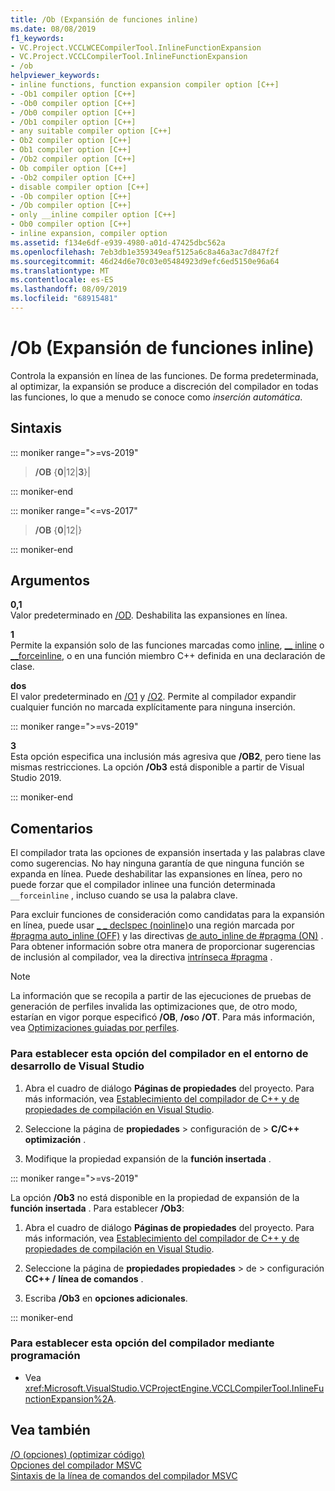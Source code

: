```yaml
---
title: /Ob (Expansión de funciones inline)
ms.date: 08/08/2019
f1_keywords:
- VC.Project.VCCLWCECompilerTool.InlineFunctionExpansion
- VC.Project.VCCLCompilerTool.InlineFunctionExpansion
- /ob
helpviewer_keywords:
- inline functions, function expansion compiler option [C++]
- -Ob1 compiler option [C++]
- -Ob0 compiler option [C++]
- /Ob0 compiler option [C++]
- /Ob1 compiler option [C++]
- any suitable compiler option [C++]
- Ob2 compiler option [C++]
- Ob1 compiler option [C++]
- /Ob2 compiler option [C++]
- Ob compiler option [C++]
- -Ob2 compiler option [C++]
- disable compiler option [C++]
- -Ob compiler option [C++]
- /Ob compiler option [C++]
- only __inline compiler option [C++]
- Ob0 compiler option [C++]
- inline expansion, compiler option
ms.assetid: f134e6df-e939-4980-a01d-47425dbc562a
ms.openlocfilehash: 7eb3db1e359349eaf5125a6c8a46a3ac7d847f2f
ms.sourcegitcommit: 46d24d6e70c03e05484923d9efc6ed5150e96a64
ms.translationtype: MT
ms.contentlocale: es-ES
ms.lasthandoff: 08/09/2019
ms.locfileid: "68915481"
---
```

# <a name="ob-inline-function-expansion"></a>/Ob (Expansión de funciones inline)

Controla la expansión en línea de las funciones. De forma predeterminada, al optimizar, la expansión se produce a discreción del compilador en todas las funciones, lo que a menudo se conoce como *inserción automática*.

## <a name="syntax"></a>Sintaxis

::: moniker range=">=vs-2019"

> **/OB** {**0**|12|**3**}|

::: moniker-end

::: moniker range="<=vs-2017"

> **/OB** {**0**|12|}

::: moniker-end

## <a name="arguments"></a>Argumentos

**0,1**\
Valor predeterminado en [/OD](od-disable-debug.md). Deshabilita las expansiones en línea.

**1**\
Permite la expansión solo de las funciones marcadas como [inline](../../cpp/inline-functions-cpp.md), [__ inline](../../cpp/inline-functions-cpp.md) o [__forceinline](../../cpp/inline-functions-cpp.md), o en una función miembro C++ definida en una declaración de clase.

**dos**\
El valor predeterminado en [/O1](o1-o2-minimize-size-maximize-speed.md) y [/O2](o1-o2-minimize-size-maximize-speed.md). Permite al compilador expandir cualquier función no marcada explícitamente para ninguna inserción.

::: moniker range=">=vs-2019"

**3**\
Esta opción especifica una inclusión más agresiva que **/OB2**, pero tiene las mismas restricciones. La opción **/Ob3** está disponible a partir de Visual Studio 2019.

::: moniker-end

## <a name="remarks"></a>Comentarios

El compilador trata las opciones de expansión insertada y las palabras clave como sugerencias. No hay ninguna garantía de que ninguna función se expanda en línea. Puede deshabilitar las expansiones en línea, pero no puede forzar que el compilador inlinee una función determinada `__forceinline` , incluso cuando se usa la palabra clave.

Para excluir funciones de consideración como candidatas para la expansión en línea, puede usar [_ _ declspec (noinline)](../../cpp/noinline.md)o una región marcada por [#pragma auto_inline (OFF)](../../preprocessor/auto-inline.md) y las directivas [de auto_inline de #pragma (ON)](../../preprocessor/auto-inline.md) . Para obtener información sobre otra manera de proporcionar sugerencias de inclusión al compilador, vea la directiva [intrínseca #pragma](../../preprocessor/intrinsic.md) .

> [!NOTE]
> La información que se recopila a partir de las ejecuciones de pruebas de generación de perfiles invalida las optimizaciones que, de otro modo, estarían en vigor porque especificó **/OB**, **/os**o **/OT**. Para más información, vea [Optimizaciones guiadas por perfiles](../profile-guided-optimizations.md).

### <a name="to-set-this-compiler-option-in-the-visual-studio-development-environment"></a>Para establecer esta opción del compilador en el entorno de desarrollo de Visual Studio

1. Abra el cuadro de diálogo **Páginas de propiedades** del proyecto. Para más información, vea [Establecimiento del compilador de C++ y de propiedades de compilación en Visual Studio](../working-with-project-properties.md).

1. Seleccione la página de **propiedades** > configuración de > **C/C++** **optimización** .

1. Modifique la propiedad expansión de la **función insertada** .

::: moniker range=">=vs-2019"

La opción **/Ob3** no está disponible en la propiedad de expansión de la **función insertada** . Para establecer **/Ob3**:

1. Abra el cuadro de diálogo **Páginas de propiedades** del proyecto. Para más información, vea [Establecimiento del compilador de C++ y de propiedades de compilación en Visual Studio](../working-with-project-properties.md).

1. Seleccione la página de **propiedades propiedades** > de > configuración **CC++ /** **línea de comandos** .

1. Escriba **/Ob3** en **opciones adicionales**.

::: moniker-end

### <a name="to-set-this-compiler-option-programmatically"></a>Para establecer esta opción del compilador mediante programación

- Vea <xref:Microsoft.VisualStudio.VCProjectEngine.VCCLCompilerTool.InlineFunctionExpansion%2A>.

## <a name="see-also"></a>Vea también

[/O (opciones) (optimizar código)](o-options-optimize-code.md)\
[Opciones del compilador MSVC](compiler-options.md)\
[Sintaxis de la línea de comandos del compilador MSVC](compiler-command-line-syntax.md)

